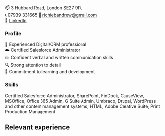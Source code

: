 📫 3 Hubbard Road, London SE27 9PJ  
📞 07939 331665 📨 [richiebandrew@gmail.com](mailto:richiebandrew@gmail.com)  
🔗 [LinkedIn](https://www.linkedin.com/in/richardandrew75/)

### Profile

👋 Experienced Digital/CRM professional  
☁️ Certified Salesforce Administrator  
✏️ Confident verbal and written communication skills  
🔍 Strong attention to detail  
🌱 Commitment to learning and development

### Skills

Certified Salesforce Administrator, SharePoint, FinDock, CauseView, MSOffice, Office 365 Admin, G Suite Admin, Umbraco, Drupal, WordPress and other content management systems, HTML, Adobe Creative Suite, Print Production Management

## Relevant experience

